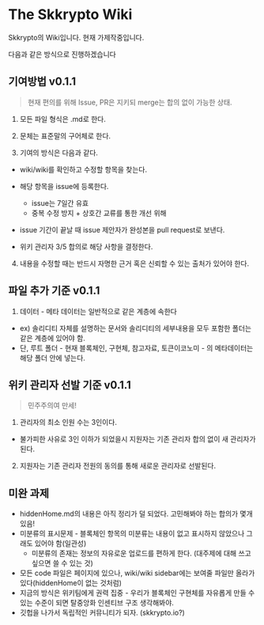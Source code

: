# The Skkrypto Wiki

Skkrypto의 Wiki입니다. 현재 가제작중입니다.

다음과 같은 방식으로 진행하겠습니다

## 기여방법 v0.1.1

> 현재 편의를 위해 Issue, PR은 지키되 merge는 합의 없이 가능한 상태.

1. 모든 파일 형식은 .md로 한다.

2. 문체는 표준말의 구어체로 한다.

3. 기여의 방식은 다음과 같다.

- wiki/wiki를 확인하고 수정할 항목을 찾는다.

- 해당 항목을 issue에 등록한다.
  - issue는 7일간 유효
  - 중복 수정 방지 + 상호간 교류를 통한 개선 위해

- issue 기간이 끝날 때 issue 제안자가 완성본을 pull request로 보낸다.

- 위키 관리자 3/5 합의로 해당 사항을 결정한다.

4. 내용을 수정할 때는 반드시 자명한 근거 혹은 신뢰할 수 있는 출처가 있어야 한다.

## 파일 추가 기준 v0.1.1

1. 데이터 - 메타 데이터는 일반적으로 같은 계층에 속한다
  - ex) 솔리디티 자체를 설명하는 문서와 솔리디티의 세부내용을 모두 포함한 폴더는 같은 계층에 있어야 함.
  - 단, 루트 폴더 - 현재 블록체인, 구현체, 참고자료, 토큰이코노미 - 의 메타데이터는 해당 폴더 안에 넣는다.

## 위키 관리자 선발 기준 v0.1.1

> 민주주의여 만세!

1. 관리자의 최소 인원 수는 3인이다.
  - 불가피한 사유로 3인 이하가 되었을시 지원자는 기존 관리자 합의 없이 새 관리자가 된다.

2. 지원자는 기존 관리자 전원의 동의를 통해 새로운 관리자로 선발된다.

## 미완 과제

- hiddenHome.md의 내용은 아직 정리가 덜 되었다. 고민해봐야 하는 합의가 몇개 있음!
- 미분류의 표시문제 - 블록체인 항목의 미분류는 내용이 없고 표시하지 않았으나 그래도 있어야 함(일관성)
  - 미분류의 존재는 정보의 자유로운 업로드를 편하게 한다. (대주제에 대해 쓰고 싶으면 쓸 수 있는 것)
- 모든 code 파일은 페이지에 있으나, wiki/wiki sidebar에는 보여줄 파일만 올라가 있다(hiddenHome이 없는 것처럼)
- 지금의 방식은 위키팀에게 권력 집중 - 우리가 블록체인 구현체를 자유롭게 만들 수 있는 수준이 되면 탈중앙화 인센티브 구조 생각해봐야.
- 깃헙을 나가서 독립적인 커뮤니티가 되자. (skkrypto.io?)
